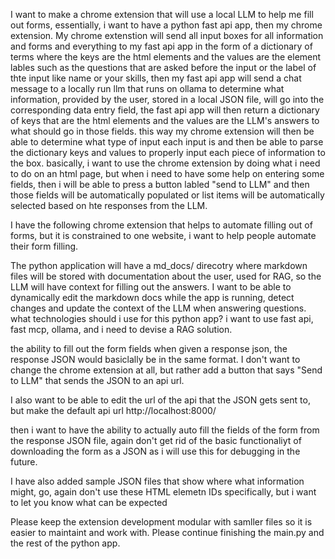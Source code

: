 I want to make a chrome extension that will use a local LLM to help me fill out forms, essentially, i want to have a python fast api app, then my chrome extension. My chrome extenstion will send all input boxes for all information and forms and everything to my fast api app in the form of a dictionary of terms where the keys are the html elements and the values are the element lables such as the questions that are asked before the input or the label of thte input like name or your skills, then my fast api app will send a chat message to a locally run llm that runs on ollama to determine what information, provided by the user, stored in a local JSON file, will go into the corresponding data entry field, the fast api app will then return a dictionary of keys that are the html elements and the values are the LLM's answers to what should go in those fields. this way my chrome extension will then be able to determine what type of input each input is and then be able to parse the dictionary keys and values to properly input each piece of information to the box. basically, i want to use the chrome extension by doing what i need to do on an html page, but when i need to have some help on entering some fields, then i will be able to press a button labled "send to LLM" and then those fields will be automatically populated or list items will be automatically selected based on hte responses from the LLM.

I have the following chrome extension that helps to automate filling out of forms, but it is constrained to one website, i want to help people automate their form filling.

The python application will have a md_docs/ direcotry where markdown files will be stored with documentation about the user, used for RAG, so the LLM will have context for filling out the answers. I want to be able to dynamically edit the markdown docs while the app is running, detect changes and update the context of the LLM when answering questions. what technologies should i use for this python app? i want to use fast api, fast mcp, ollama, and i need to devise a RAG solution.



the ability to fill out the form fields when given a response json, the response JSON would basiclally be in the same format. I don't want to change the chrome extension at all, but rather add a button that says "Send to LLM" that sends the JSON to an api url.

I also want to be able to edit the url of the api that the JSON gets sent to, but make the default api url http://localhost:8000/

then i want to have the ability to actually auto fill the fields of the form from the response JSON file, again don't get rid of the basic functionaliyt of downloading the form as a JSON as i will use this for debugging in the future.

I have also added sample JSON files that show where what information might, go, again don't use these HTML elemetn IDs specifically, but i want to let you know what can be expected


Please keep the extension development modular with samller files so it is easier to maintaint and work with. Please continue finishing the main.py and the rest of the python app.